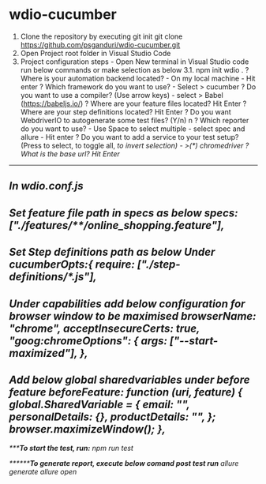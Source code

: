 # wdio-cucumber
1. Clone the repository by executing
git init
git clone https://github.com/psganduri/wdio-cucumber.git
2. Open Project root folder in Visual Studio Code
3. Project configuration steps - Open New terminal in Visual Studio code run below commands or make selection as below 
3.1. npm init wdio .
? Where is your automation backend located? - On my local machine - Hit enter
? Which framework do you want to use? - Select > cucumber
? Do you want to use a compiler? (Use arrow keys) - select > Babel (https://babeljs.io/)
? Where are your feature files located? Hit Enter 
? Where are your step definitions located? Hit Enter 
? Do you want WebdriverIO to autogenerate some test files? (Y/n) n
? Which reporter do you want to use? - Use Space to select multiple - select spec and allure - Hit enter
? Do you want to add a service to your test setup? (Press <space> to select, <a> to toggle all, <i> to invert selection) - >(*) chromedriver
? What is the base url? Hit Enter

----------------------------------------------------------------------------------------
In wdio.conf.js
-----------------------------------------------------------------------------------------
Set feature file path in specs as below
	specs: ["./features/**/online_shopping.feature"],
-------------------------------------------------------------	
Set Step definitions path as below 
	Under cucumberOpts:{
	require: ["./step-definitions/*.js"],
-------------------------------------------------------------	
Under capabilities add below configuration for browser window to be maximised
  browserName: "chrome",
      acceptInsecureCerts: true,
      "goog:chromeOptions": {
        args: ["--start-maximized"],
      },
-------------------------------------------------------------	  
	  
Add below global sharedvariables under before feature
 beforeFeature: function (uri, feature) {
    global.SharedVariable = {
      email: "",
      personalDetails: {},
      productDetails: "",
    };
    browser.maximizeWindow();
  },	  
----------------------------------------------------------------------------------------------

*****************To start the test, run:**************
npm run test

*****************To generate report, execute below comand post test run***********
allure generate
allure open





